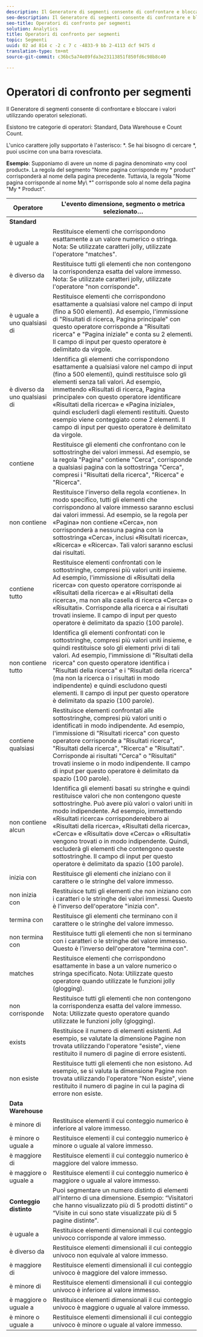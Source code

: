 ```yaml
---
description: Il Generatore di segmenti consente di confrontare e bloccare i valori utilizzando operatori selezionati.
seo-description: Il Generatore di segmenti consente di confrontare e bloccare i valori utilizzando operatori selezionati.
seo-title: Operatori di confronto per segmenti
solution: Analytics
title: Operatori di confronto per segmenti
topic: Segmenti
uuid: 02 ad 814 c -2 c 7 c -4833-9 bb 2-4113 dcf 9475 d
translation-type: tm+mt
source-git-commit: c36bc5a74e89fda3e23113851f850fd6c98b8c40

---
```



# Operatori di confronto per segmenti

Il Generatore di segmenti consente di confrontare e bloccare i valori utilizzando operatori selezionati.

Esistono tre categorie di operatori: Standard, Data Warehouse e Count Count.

L'unico carattere jolly supportato è l'asterisco: *. Se hai bisogno di cercare *, puoi uscirne con una barra rovesciata.

**Esempio**: Supponiamo di avere un nome di pagina denominato «my cool product». La regola del segmento "Nome pagina corrisponde my * product" corrisponderà al nome della pagina precedente. Tuttavia, la regola "Nome pagina corrisponde al nome My\\ *" corrisponde solo al nome della pagina "My * Product".

| Operatore | L'evento dimensione, segmento o metrica selezionato… |
|--- |--- |
| **Standard** |  |
| è uguale a | Restituisce elementi che corrispondono esattamente a un valore numerico o stringa. Nota: Se utilizzate caratteri jolly, utilizzate l'operatore "matches". |
| è diverso da | Restituisce tutti gli elementi che non contengono la corrispondenza esatta del valore immesso. Nota: Se utilizzate caratteri jolly, utilizzate l'operatore "non corrisponde". |
| è uguale a uno qualsiasi di | Restituisce elementi che corrispondono esattamente a qualsiasi valore nel campo di input (fino a 500 elementi). Ad esempio, l'immissione di "Risultati di ricerca, Pagina principale" con questo operatore corrisponde a "Risultati ricerca" e "Pagina iniziale" e conta su 2 elementi. Il campo di input per questo operatore è delimitato da virgole. |
| è diverso da uno qualsiasi di | Identifica gli elementi che corrispondono esattamente a qualsiasi valore nel campo di input (fino a 500 elementi), quindi restituisce solo gli elementi senza tali valori. Ad esempio, immettendo «Risultati di ricerca, Pagina principale» con questo operatore identificare «Risultati della ricerca» e «Pagina iniziale», quindi escluderli dagli elementi restituiti. Questo esempio viene conteggiato come 2 elementi. Il campo di input per questo operatore è delimitato da virgole. |
| contiene | Restituisce gli elementi che confrontano con le sottostringhe dei valori immessi. Ad esempio, se la regola "Pagina" contiene "Cerca", corrisponde a qualsiasi pagina con la sottostringa "Cerca", compresi i "Risultati della ricerca", "Ricerca" e "Ricerca". |
| non contiene | Restituisce l'inverso della regola «contiene». In modo specifico, tutti gli elementi che corrispondono al valore immesso saranno esclusi dai valori immessi. Ad esempio, se la regola per «Pagina» non contiene «Cerca», non corrisponderà a nessuna pagina con la sottostringa «Cerca», inclusi «Risultati ricerca», «Ricerca» e «Ricerca». Tali valori saranno esclusi dai risultati. |
| contiene tutto | Restituisce elementi confrontati con le sottostringhe, compresi più valori uniti insieme. Ad esempio, l'immissione di «Risultati della ricerca» con questo operatore corrisponde ai «Risultati della ricerca» e ai «Risultati della ricerca», ma non alla casella di ricerca «Cerca» o «Risultati». Corrisponde alla ricerca e ai risultati trovati insieme. Il campo di input per questo operatore è delimitato da spazio (100 parole). |
| non contiene tutto | Identifica gli elementi confrontati con le sottostringhe, compresi più valori uniti insieme, e quindi restituisce solo gli elementi privi di tali valori. Ad esempio, l'immissione di "Risultati della ricerca" con questo operatore identifica i "Risultati della ricerca" e i "Risultati della ricerca" (ma non la ricerca o i risultati in modo indipendente) e quindi escludono questi elementi. Il campo di input per questo operatore è delimitato da spazio (100 parole). |
| contiene qualsiasi | Restituisce elementi confrontati alle sottostringhe, compresi più valori uniti o identificati in modo indipendente. Ad esempio, l'immissione di "Risultati ricerca" con questo operatore corrisponde a "Risultati ricerca", "Risultati della ricerca", "Ricerca" e "Risultati". Corrisponde ai risultati "Cerca" o "Risultati" trovati insieme o in modo indipendente. Il campo di input per questo operatore è delimitato da spazio (100 parole). |
| non contiene alcun | Identifica gli elementi basati su stringhe e quindi restituisce valori che non contengono queste sottostringhe. Può avere più valori o valori uniti in modo indipendente. Ad esempio, immettendo «Risultati ricerca» corrisponderebbero ai «Risultati della ricerca», «Risultati della ricerca», «Cerca» e «Risultati» dove «Cerca» o «Risultati» vengono trovati o in modo indipendente. Quindi, escluderà gli elementi che contengono queste sottostringhe. Il campo di input per questo operatore è delimitato da spazio (100 parole). |
| inizia con | Restituisce gli elementi che iniziano con il carattere o le stringhe del valore immesso. |
| non inizia con | Restituisce tutti gli elementi che non iniziano con i caratteri o le stringhe dei valori immessi. Questo è l'inverso dell'operatore "inizia con". |
| termina con | Restituisce gli elementi che terminano con il carattere o le stringhe del valore immesso. |
| non termina con | Restituisce tutti gli elementi che non si terminano con i caratteri o le stringhe del valore immesso. Questo è l'inverso dell'operatore "termina con". |
| matches | Restituisce elementi che corrispondono esattamente in base a un valore numerico o stringa specificato. Nota: Utilizzate questo operatore quando utilizzate le funzioni jolly (glogging). |
| non corrisponde | Restituisce tutti gli elementi che non contengono la corrispondenza esatta del valore immesso. Nota: Utilizzate questo operatore quando utilizzate le funzioni jolly (glogging). |
| exists | Restituisce il numero di elementi esistenti. Ad esempio, se valutate la dimensione Pagine non trovata utilizzando l'operatore "esiste", viene restituito il numero di pagine di errore esistenti. |
| non esiste | Restituisce tutti gli elementi che non esistono. Ad esempio, se si valuta la dimensione Pagine non trovata utilizzando l'operatore "Non esiste", viene restituito il numero di pagine in cui la pagina di errore non esiste. |
| **Data Warehouse** |  |
| è minore di | Restituisce elementi il cui conteggio numerico è inferiore al valore immesso. |
| è minore o uguale a | Restituisce elementi il cui conteggio numerico è minore o uguale al valore immesso. |
| è maggiore di | Restituisce elementi il cui conteggio numerico è maggiore del valore immesso. |
| è maggiore o uguale a | Restituisce elementi il cui conteggio numerico è maggiore o uguale al valore immesso. |
| **Conteggio distinto** | Puoi segmentare un numero distinto di elementi all'interno di una dimensione. Esempio: “Visitatori che hanno visualizzato più di 5 prodotti distinti” o “Visite in cui sono state visualizzate più di 5 pagine distinte”. |
| è uguale a | Restituisce elementi dimensionali il cui conteggio univoco corrisponde al valore immesso. |
| è diverso da | Restituisce elementi dimensionali il cui conteggio univoco non equivale al valore immesso. |
| è maggiore di | Restituisce elementi dimensionali il cui conteggio univoco è maggiore del valore immesso. |
| è minore di | Restituisce elementi dimensionali il cui conteggio univoco è inferiore al valore immesso. |
| è maggiore o uguale a | Restituisce elementi dimensionali il cui conteggio univoco è maggiore o uguale al valore immesso. |
| è minore o uguale a | Restituisce elementi dimensionali il cui conteggio univoco è minore o uguale al valore immesso. |

